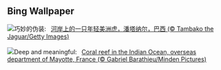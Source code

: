 ## Bing Wallpaper
![](https://www.bing.com/th?id=OHR.YoungJaguar_ZH-CN2249923627_UHD.jpg&w=1000)巧妙的伪装:&nbsp;&ensp;[河岸上的一只年轻美洲虎，潘塔纳尔，巴西 (© Tambako the Jaguar/Getty Images)](https://www.bing.com/th?id=OHR.YoungJaguar_ZH-CN2249923627_UHD.jpg)
<br><br/>
![](https://www.bing.com/th?id=OHR.MayotteCoral_EN-US4102346691_UHD.jpg&w=1000)Deep and meaningful:&nbsp;&ensp;[Coral reef in the Indian Ocean, overseas department of Mayotte, France (© Gabriel Barathieu/Minden Pictures)](https://www.bing.com/th?id=OHR.MayotteCoral_EN-US4102346691_UHD.jpg)
<br><br/>

